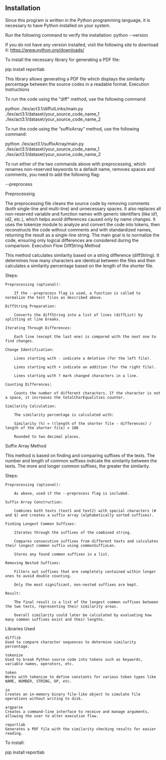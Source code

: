 ## Installation

Since this program is written in the Python programming language, it is necessary to have Python installed on your system.

Run the following command to verify the installation:
python --version

If you do not have any version installed, visit the following site to download it:
https://www.python.org/downloads/

To install the necessary library for generating a PDF file:

pip install reportlab

This library allows generating a PDF file which displays the similarity percentage between the source codes in a readable format.
Execution Instructions

To run the code using the "diff" method, use the following command:

python ./lex/act3.1/diffutLinks/main.py ./lex/act3.1/dataset/your_source_code_name_1 ./lex/act3.1/dataset/your_source_code_name_2

To run the code using the “suffixArray” method, use the following command:

python ./lex/act3.1/suffixArray/main.py ./lex/act3.1/dataset/your_source_code_name_1 ./lex/act3.1/dataset/your_source_code_name_2

To run either of the two commands above with preprocessing, which renames non-reserved keywords to a default name, removes spaces and comments, you need to add the following flag:

--preprocess

Preprocessing

The preprocessing file cleans the source code by removing comments (both single-line and multi-line) and unnecessary spaces. It also replaces all non-reserved variable and function names with generic identifiers (like id1, id2, etc.), which helps avoid differences caused only by name changes. It uses the tokenize module to analyze and convert the code into tokens, then reconstructs the code without comments and with standardized names, returning the result as a single-line string. The main goal is to normalize the code, ensuring only logical differences are considered during the comparison.
Execution Flow
DiffString Method

This method calculates similarity based on a string difference (diffString). It determines how many characters are identical between the files and then calculates a similarity percentage based on the length of the shorter file.

Steps:

    Preprocessing (optional):

        If the --preprocess flag is used, a function is called to normalize the test files as described above.

    DiffString Preparation:

        Converts the diffString into a list of lines (diffList) by splitting at line breaks.

    Iterating Through Differences:

        Each line (except the last one) is compared with the next one to find changes.

    Change Identification:

        Lines starting with - indicate a deletion (for the left file).

        Lines starting with + indicate an addition (for the right file).

        Lines starting with ? mark changed characters in a line.

    Counting Differences:

        Counts the number of different characters. If the character is not a space, it increases the totalCharEqualities counter.

    Similarity Calculation:

        The similarity percentage is calculated with:

        Similarity (%) = ((length of the shorter file - differences) / length of the shorter file) × 100

        Rounded to two decimal places.

Suffix Array Method

This method is based on finding and comparing suffixes of the texts. The number and length of common suffixes indicate the similarity between the texts. The more and longer common suffixes, the greater the similarity.

Steps:

    Preprocessing (optional):

        As above, used if the --preprocess flag is included.

    Suffix Array Construction:

        Combines both texts (text1 and text2) with special characters (# and $) and creates a suffix array (alphabetically sorted suffixes).

    Finding Longest Common Suffixes:

        Iterates through the suffixes of the combined string.

        Compares consecutive suffixes from different texts and calculates their longest common suffix using commonSuffixLen.

        Stores any found common suffixes in a list.

    Removing Nested Suffixes:

        Filters out suffixes that are completely contained within longer ones to avoid double counting.

        Only the most significant, non-nested suffixes are kept.

    Result:

        The final result is a list of the longest common suffixes between the two texts, representing their similarity areas.

        Overall similarity could later be calculated by evaluating how many common suffixes exist and their lengths.

Libraries Used

    difflib
    Used to compare character sequences to determine similarity percentage.

    tokenize
    Used to break Python source code into tokens such as keywords, variable names, operators, etc.

    token
    Works with tokenize to define constants for various token types like NAME, NUMBER, STRING, OP, etc.

    io
    Creates an in-memory binary file-like object to simulate file operations without writing to disk.

    argparse
    Creates a command-line interface to receive and manage arguments, allowing the user to alter execution flow.

    reportlab
    Generates a PDF file with the similarity checking results for easier reading.

To install:

pip install reportlab
